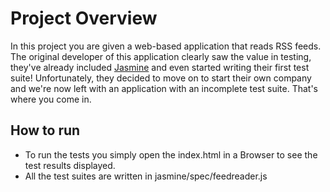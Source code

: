 # Project Overview

In this project you are given a web-based application that reads RSS feeds. The original developer of this application clearly saw the value in testing, they've already included [Jasmine](http://jasmine.github.io/) and even started writing their first test suite! Unfortunately, they decided to move on to start their own company and we're now left with an application with an incomplete test suite. That's where you come in.


## How to run

- To run the tests you simply open the index.html in a Browser to see the test results displayed.
- All the test suites are written in jasmine/spec/feedreader.js 

